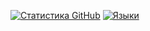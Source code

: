 [![Статистика GitHub](https://github-readme-stats.vercel.app/api?username=nikita20002000&show_icons=true&theme=radical)](https://github.com/nikita20002000)
[![Языки](https://github-readme-stats.vercel.app/api/top-langs/?username=nikita20002000&layout=compact)](https://github.com/nikita20002000)
